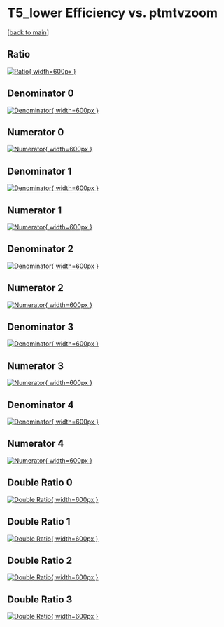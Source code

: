 # T5_lower Efficiency vs. ptmtvzoom

[[back to main](./)]



## Ratio

[![Ratio](../mtv/var/T5_lower_vtr_321_0_eff_ptmtvzoom.png){ width=600px }](../mtv/var/T5_lower_vtr_321_0_eff_ptmtvzoom.pdf)

## Denominator 0

[![Denominator](../mtv/den/T5_lower_vtr_321_0_eff_ptmtvzoom_den0.png){ width=600px }](../mtv/den/T5_lower_vtr_321_0_eff_ptmtvzoom_den0.pdf)

## Numerator 0

[![Numerator](../mtv/num/T5_lower_vtr_321_0_eff_ptmtvzoom_num0.png){ width=600px }](../mtv/num/T5_lower_vtr_321_0_eff_ptmtvzoom_num0.pdf)

## Denominator 1

[![Denominator](../mtv/den/T5_lower_vtr_321_0_eff_ptmtvzoom_den1.png){ width=600px }](../mtv/den/T5_lower_vtr_321_0_eff_ptmtvzoom_den1.pdf)

## Numerator 1

[![Numerator](../mtv/num/T5_lower_vtr_321_0_eff_ptmtvzoom_num1.png){ width=600px }](../mtv/num/T5_lower_vtr_321_0_eff_ptmtvzoom_num1.pdf)

## Denominator 2

[![Denominator](../mtv/den/T5_lower_vtr_321_0_eff_ptmtvzoom_den2.png){ width=600px }](../mtv/den/T5_lower_vtr_321_0_eff_ptmtvzoom_den2.pdf)

## Numerator 2

[![Numerator](../mtv/num/T5_lower_vtr_321_0_eff_ptmtvzoom_num2.png){ width=600px }](../mtv/num/T5_lower_vtr_321_0_eff_ptmtvzoom_num2.pdf)

## Denominator 3

[![Denominator](../mtv/den/T5_lower_vtr_321_0_eff_ptmtvzoom_den3.png){ width=600px }](../mtv/den/T5_lower_vtr_321_0_eff_ptmtvzoom_den3.pdf)

## Numerator 3

[![Numerator](../mtv/num/T5_lower_vtr_321_0_eff_ptmtvzoom_num3.png){ width=600px }](../mtv/num/T5_lower_vtr_321_0_eff_ptmtvzoom_num3.pdf)

## Denominator 4

[![Denominator](../mtv/den/T5_lower_vtr_321_0_eff_ptmtvzoom_den4.png){ width=600px }](../mtv/den/T5_lower_vtr_321_0_eff_ptmtvzoom_den4.pdf)

## Numerator 4

[![Numerator](../mtv/num/T5_lower_vtr_321_0_eff_ptmtvzoom_num4.png){ width=600px }](../mtv/num/T5_lower_vtr_321_0_eff_ptmtvzoom_num4.pdf)

## Double Ratio 0

[![Double Ratio](../mtv/ratio/T5_lower_vtr_321_0_eff_ptmtvzoom_ratio0.png){ width=600px }](../mtv/ratio/T5_lower_vtr_321_0_eff_ptmtvzoom_ratio0.pdf)

## Double Ratio 1

[![Double Ratio](../mtv/ratio/T5_lower_vtr_321_0_eff_ptmtvzoom_ratio1.png){ width=600px }](../mtv/ratio/T5_lower_vtr_321_0_eff_ptmtvzoom_ratio1.pdf)

## Double Ratio 2

[![Double Ratio](../mtv/ratio/T5_lower_vtr_321_0_eff_ptmtvzoom_ratio2.png){ width=600px }](../mtv/ratio/T5_lower_vtr_321_0_eff_ptmtvzoom_ratio2.pdf)

## Double Ratio 3

[![Double Ratio](../mtv/ratio/T5_lower_vtr_321_0_eff_ptmtvzoom_ratio3.png){ width=600px }](../mtv/ratio/T5_lower_vtr_321_0_eff_ptmtvzoom_ratio3.pdf)

